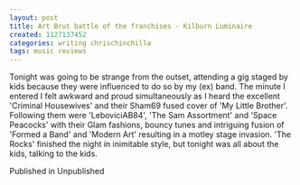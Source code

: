 ```yaml
---
layout: post
title: Art Brut battle of the franchises - Kilburn Luminaire
created: 1127137452
categories: writing chrischinchilla
tags: music reviews
---
```


Tonight was going to be strange from the outset, attending a gig staged by kids because they were influenced to do so by my (ex) band. The minute I entered I felt awkward and proud simultaneously as I heard the excellent 'Criminal Housewives' and their Sham69 fused cover of 'My Little Brother'. Following them were 'LeboviciAB84', 'The Sam Assortment' and 'Space Peacocks' with their Glam fashions, bouncy tunes and intriguing fusion of 'Formed a Band' and 'Modern Art' resulting in a motley stage invasion. 'The Rocks' finished the night in inimitable style, but tonight was all about the kids, talking to the kids.

Published in Unpublished
